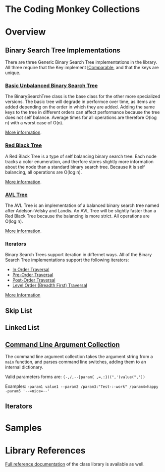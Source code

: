 # The Coding Monkey Collections

# Overview

## Binary Search Tree Implementations

There are three Generic Binary Search Tree implementations in the library. All three require that the Key implement [IComparable<T>](https://docs.microsoft.com/en-us/dotnet/api/system.icomparable-1), and that
the keys are unique.

### [Basic Unbalanced Binary Search Tree](./Reference/TheCodingMonkey.Collections.BST/BinarySearchTree-2.md)

The BinarySearchTree class is the base class for the other more specialized versions. The basic tree will degrade in performce over time, as items are added depending 
on the order in which they are added. Adding the same keys to the tree in different orders can affect performance because the tree does not self balance. Average times for
all operations are therefore O(log n) with a worst case of O(n).

[More information](https://en.wikipedia.org/wiki/Binary_search_tree).

### [Red Black Tree](./Reference/TheCodingMonkey.Collections.BST/RedBlackTree-2.md)

A Red Black Tree is a type of self balancing binary search tree. Each node tracks a color enumeration, and therfore stores slightly more information about the node
than a standard binary search tree. Because it is self balancing, all operations are O(log n).

[More information](https://en.wikipedia.org/wiki/Red–black_tree).

### [AVL Tree](./Reference/TheCodingMonkey.Collections.BST/AVLTree-2.md)

The AVL Tree is an implementation of a balanced binary search tree named after Adelson-Velsky and Landis. An AVL Tree will be slightly faster than a Red Black Tree 
because the balancing is more strict. All operations are O(log n). 

[More information](https://en.wikipedia.org/wiki/AVL_tree).

### Iterators

Binary Search Trees support iteration in differnet ways. All of the Binary Search Tree implementations support the following iterators:

* [In Order Traversal](./Reference/TheCodingMonkey.Collections.BST/InOrderFlatEnumerator-2.md)
* [Pre-Order Traversal](./Reference/TheCodingMonkey.Collections.BST/PreOrderFlatEnumerator-2.md)
* [Post-Order Traversal](./Reference/TheCodingMonkey.Collections.BST/PostOrderFlatEnumerator-2.md)
* [Level Order (Breadth First) Traversal](./Reference/TheCodingMonkey.Collections.BST/LevelOrderFlatEnumerator-2.md)

[More Information](./BSTIterators.md)

## Skip List

## Linked List

## [Command Line Argument Collection](./Reference/TheCodingMonkey.Collections/CmdArguments.md)

The command line argument collection takes the argument string from a `main` function, and parses command line switches, adding them to an internal dictionary.

Valid parameters forms are:
`{-,/,--}param{ ,=,:}((",')value(",'))`

Examples: `-param1 value1 --param2 /param3:"Test-:-work" /param4=happy -param5 '--=nice=--'`

## Iterators

# Samples

# Library References

[Full reference documentation](./Reference/TheCodingMonkey.Collections.md) of the class library is available as well.